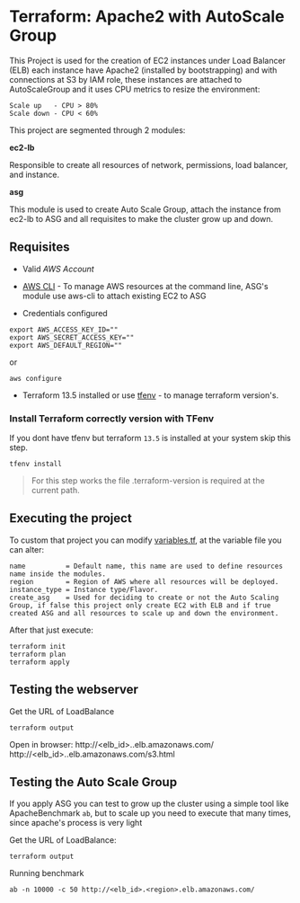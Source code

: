 # Terraform: Apache2 with AutoScale Group

This Project is used for the creation of EC2 instances under Load Balancer (ELB) each instance have Apache2 (installed by bootstrapping) and with connections at S3 by IAM role, these instances are attached to AutoScaleGroup and it uses CPU metrics to resize the environment:
```
Scale up   - CPU > 80%
Scale down - CPU < 60%
```

This project are segmented through 2 modules:

**ec2-lb** 

Responsible to create all resources of network, permissions, load balancer, and instance.

**asg**

This module is used to create Auto Scale Group, attach the instance from ec2-lb to ASG and all requisites to make the cluster grow up and down.

## Requisites

- Valid *AWS Account*

-  [AWS CLI](https://docs.aws.amazon.com/cli/latest/userguide/install-cliv2.html) - To manage AWS resources at the command line, ASG's module use aws-cli to attach existing EC2 to ASG

- Credentials configured

```
export AWS_ACCESS_KEY_ID=""
export AWS_SECRET_ACCESS_KEY=""
export AWS_DEFAULT_REGION=""
```
or
```
aws configure
```

- Terraform 13.5 installed or use [tfenv](https://github.com/tfutils/tfenv) - to manage terraform version's.


### Install Terraform correctly version with TFenv
If you dont have tfenv but terraform `13.5` is installed at your system skip this step.
```
tfenv install
```
> For this step works the file .terraform-version is required at the current path.


## Executing the project

To custom that project you can modify [variables.tf](https://github.com/leonardomoraesmendes/apache-autoscale/blob/master/variables.tf), at the variable file you can alter:
```
name          = Default name, this name are used to define resources name inside the modules.
region        = Region of AWS where all resources will be deployed.
instance_type = Instance type/Flavor.
create_asg    = Used for deciding to create or not the Auto Scaling Group, if false this project only create EC2 with ELB and if true created ASG and all resources to scale up and down the environment.
```

After that just execute:
```
terraform init
terraform plan
terraform apply
```

## Testing the webserver
Get the URL of LoadBalance
```
terraform output  
```
Open in browser:
http://<elb_id>.<region>.elb.amazonaws.com/
http://<elb_id>.<region>.elb.amazonaws.com/s3.html

## Testing the Auto Scale Group
If you apply ASG you can test to grow up the cluster using a simple tool like ApacheBenchmark `ab`, but to scale up you need to execute that many times, since apache's process is very light

Get the URL of LoadBalance:
```
terraform output  
```
Running benchmark
```
ab -n 10000 -c 50 http://<elb_id>.<region>.elb.amazonaws.com/
```